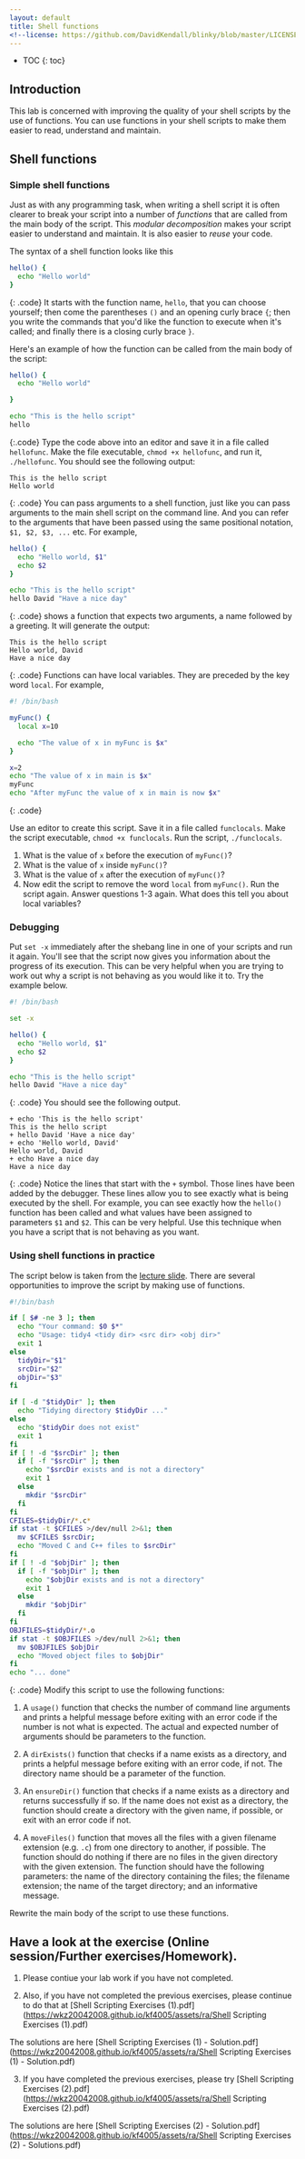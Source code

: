 ```yaml
---
layout: default
title: Shell functions
<!--license: https://github.com/DavidKendall/blinky/blob/master/LICENSE-->
---
```

* TOC
{: toc}

## Introduction

This lab is concerned with improving the quality of your shell scripts by the use of functions. You can use functions in your shell scripts to make them easier to read, understand
and maintain.

## Shell functions

### Simple shell functions

Just as with any programming task, when writing a shell script it is often clearer to break your script
into a number of *functions* that are called from the main body of the script. This *modular decomposition*
makes your script easier to understand and maintain. It is also easier to *reuse* your code.

The syntax of a shell function looks like this

```sh
hello() {
  echo "Hello world"
}
```
{: .code}
It starts with the function name, `hello`, that you can choose yourself; then come the parentheses `()` and an
opening curly brace `{`; then you write the commands that you'd like the function to execute when it's called;
and finally there is a closing curly brace `}`.

Here's an example of how the function can be called from the main body of the script:

```sh
hello() {
  echo "Hello world"

}

echo "This is the hello script"
hello
```
{:.code}
Type the code above into an editor and save it in a file called `hellofunc`. Make the file executable,
`chmod +x hellofunc`, and run it, `./hellofunc`. You should see the following output:

```
This is the hello script
Hello world
```
{: .code}
You can pass arguments to a shell function, just like you can pass arguments to the main shell
script on the command line. And you can refer to the arguments that have been passed using the
same positional notation, `$1, $2, $3, ...` etc. For example,

```sh
hello() {
  echo "Hello world, $1"
  echo $2
}

echo "This is the hello script"
hello David "Have a nice day"
```
{: .code}
shows a function that expects two arguments, a name followed by a greeting. It will generate the
output:

```
This is the hello script
Hello world, David
Have a nice day
```
{: .code}
Functions can have local variables. They are preceded by the key word `local`. For example,

```sh
#! /bin/bash

myFunc() {
  local x=10

  echo "The value of x in myFunc is $x"
}

x=2
echo "The value of x in main is $x"
myFunc
echo "After myFunc the value of x in main is now $x"
```
{: .code}

Use an editor to create this script. Save it in a file called `funclocals`.
Make the script executable, `chmod +x funclocals`. Run the script, `./funclocals`.

1. What is the value of `x` before the execution of `myFunc()`?
2. What is the value of `x` inside `myFunc()`?
3. What is the value of `x` after the execution of `myFunc()`?
4. Now edit the script to remove the word `local` from `myFunc()`. Run the
   script again. Answer questions 1-3 again. What does this tell you
   about local variables?

### Debugging

Put `set -x` immediately after the shebang line in one of your scripts and run it again.
You'll see that the script now gives you information about the progress of its execution.
This can be very helpful when you are trying to work out why a script is not behaving as you
would like it to. Try the example below.

```sh
#! /bin/bash

set -x

hello() {
  echo "Hello world, $1"
  echo $2
}

echo "This is the hello script"
hello David "Have a nice day"
```
{: .code}
You should see the following output.

```
+ echo 'This is the hello script'
This is the hello script
+ hello David 'Have a nice day'
+ echo 'Hello world, David'
Hello world, David
+ echo Have a nice day
Have a nice day
```
{: .code}
Notice the lines that start with the `+` symbol. Those lines have been added by
the debugger. These lines allow you to see exactly what is being executed by
the shell. For example, you can see exactly how the `hello()` function has been
called and what values have been assigned to parameters `$1` and `$2`. This can
be very helpful. Use this technique when you have a script that is not behaving
as you want.

### Using shell functions in practice

The script below is taken from the [lecture slide](
https://wkz20042008.github.io/kf4005/assets/ra/shell-1.pdf).
There are several opportunities to improve the script by making use of functions.

```sh
#!/bin/bash

if [ $# -ne 3 ]; then
  echo "Your command: $0 $*"
  echo "Usage: tidy4 <tidy dir> <src dir> <obj dir>"
  exit 1
else
  tidyDir="$1"
  srcDir="$2"
  objDir="$3"
fi

if [ -d "$tidyDir" ]; then
  echo "Tidying directory $tidyDir ..."
else
  echo "$tidyDir does not exist"
  exit 1
fi
if [ ! -d "$srcDir" ]; then
  if [ -f "$srcDir" ]; then
    echo "$srcDir exists and is not a directory"
    exit 1
  else
    mkdir "$srcDir"
  fi
fi
CFILES=$tidyDir/*.c*
if stat -t $CFILES >/dev/null 2>&1; then
  mv $CFILES $srcDir;
  echo "Moved C and C++ files to $srcDir"
fi
if [ ! -d "$objDir" ]; then
  if [ -f "$objDir" ]; then
    echo "$objDir exists and is not a directory"
    exit 1
  else
    mkdir "$objDir"
  fi
fi
OBJFILES=$tidyDir/*.o
if stat -t $OBJFILES >/dev/null 2>&1; then
  mv $OBJFILES $objDir
  echo "Moved object files to $objDir"
fi
echo "... done"
```
{: .code}
Modify this script to use the following functions:

1. A `usage()` function that checks the number of command line arguments
   and prints a helpful message before exiting with an error code if the
   number is not what is expected. The actual and expected number of arguments
   should be parameters to the function.

2. A `dirExists()` function that checks if a name exists as a directory,
   and prints a helpful message before exiting with an error code, if not.
   The directory name should be a parameter of the function. 

3. An `ensureDir()` function that checks if a name exists
   as a directory and returns successfully if so. If the
   name does not exist as a directory, the function should create a directory
   with the given name, if possible, or exit with an error code if not.

4. A `moveFiles()` function that moves all the files with a given filename
   extension (e.g. `.c`) from one directory to another, if possible.  The
   function should do nothing if there are no files in the given directory with
   the given extension. The function should have the following parameters: the
   name of the directory containing the files; the filename extension; the name
   of the target directory;  and an informative message.

Rewrite the main body of the script to use these functions.

## Have a look at the exercise (Online session/Further exercises/Homework).

1. Please contiue your lab work if you have not completed.

2. Also, if you have not completed the previous exercises, please continue to do that at [Shell Scripting Exercises (1).pdf](https://wkz20042008.github.io/kf4005/assets/ra/Shell Scripting Exercises (1).pdf) 

The solutions are here [Shell Scripting Exercises (1) - Solution.pdf](https://wkz20042008.github.io/kf4005/assets/ra/Shell Scripting Exercises (1) - Solution.pdf)

3. If you have completed the previous exercises, please try [Shell Scripting Exercises (2).pdf](https://wkz20042008.github.io/kf4005/assets/ra/Shell Scripting Exercises (2).pdf) 

The solutions are here [Shell Scripting Exercises (2) - Solution.pdf](https://wkz20042008.github.io/kf4005/assets/ra/Shell Scripting Exercises (2) - Solutions.pdf)